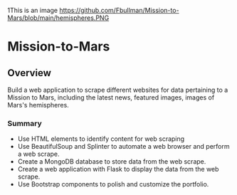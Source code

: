 1This is an image https://github.com/Fbullman/Mission-to-Mars/blob/main/hemispheres.PNG
# Mission-to-Mars

## Overview
Build a web application to scrape different websites for data pertaining to a Mission to Mars, including the latest news, featured images, images of Mars's hemispheres.

### Summary
* Use HTML elements to identify content for web scraping 
* Use BeautifulSoup and Splinter to automate a web browser and perform a web scrape.
* Create a MongoDB database to store data from the web scrape.
* Create a web application with Flask to display the data from the web scrape.
* Use Bootstrap components to polish and customize the portfolio.



